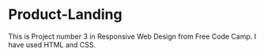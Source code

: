 # Product-Landing
This is Project number 3 in Responsive Web Design from Free Code Camp. I have used HTML and CSS.
